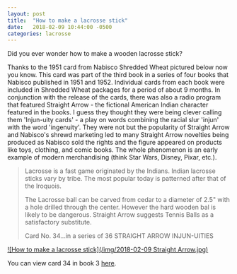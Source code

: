 ```yaml
---
layout: post
title:  "How to make a lacrosse stick"
date:   2018-02-09 10:44:00 -0500
categories: lacrosse
---
```


Did you ever wonder how to make a wooden lacrosse stick? 

Thanks to the 1951 card from Nabisco Shredded Wheat pictured below now you know. This card was part of the third book in a series of four books that Nabisco published in 1951 and 1952. Individual cards from each book were included in Shredded Wheat packages for a period of about 9 months. In conjunction with the release of the cards, there was also a radio program that featured Straight Arrow - the fictional American Indian character featured in the books. I guess they thought they were being clever calling them 'Injun-uity cards' - a play on words combining the racial slur 'injun' with the word 'ingenuity'. They were not but the popularity of Straight Arrow and Nabisco's shrewd marketing led to many Straight Arrow novelties being produced as Nabisco sold the rights and the figure appeared on products like toys, clothing, and comic books. The whole phenomenon is an early example of modern merchandising (think Star Wars, Disney, Pixar, etc.).

> Lacrosse is a fast game originated by the Indians. Indian lacrosse sticks vary by tribe. The most popular today is patterned after that of the Iroquois.
> 
> The Lacrosse ball can be carved from cedar to a diameter of 2.5" with a hole drilled through the center. However the hard wooden bal is likely to be dangerous. Straight Arrow suggests Tennis Balls as a satisfactory substitute.
> 
> Card No. 34...in a series of 36 STRAIGHT ARROW INJUN-UITIES

[![How to make a lacrosse stick](/img/2018-02-09 Straight Arrow.jpg)](http://rolandanderson.se/straight_arrow/framesbook3/b3card33.php)

You can view card 34 in book 3 [here](http://rolandanderson.se/straight_arrow/framesbook3/b3card33.php).